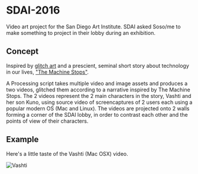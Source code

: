 # SDAI-2016

Video art project for the San Diego Art Institute. SDAI asked Soso/me to make something to project in their lobby during an exhibition.

## Concept

Inspired by [glitch art](https://phillipstearns.wordpress.com/glitch-art-resources/) and a prescient, seminal short story about technology in our lives, ["The Machine Stops"](http://archive.ncsa.illinois.edu/prajlich/forster.html).

A Processing script takes multiple video and image assets and produces a two videos, glitched them according to a narrative inspired by The Machine Stops. The 2 videos represent the 2 main characters in the story, Vashti and her son Kuno, using source video of screencaptures of 2 users each using a popular modern OS (Mac and Linux). The videos are projected onto 2 walls forming a corner of the SDAI lobby, in order to contrast each other and the points of view of their characters.

## Example

Here's a little taste of the Vashti (Mac OSX) video.

![Vashti](https://github.com/jcnesci/SDAI-2016/blob/master/example/SDAI_JCNesci-sosoblogpreview.gif "Vashti")
